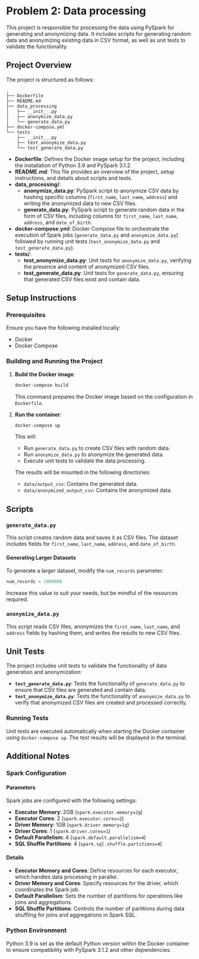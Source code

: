 # Problem 2: Data processing

This project is responsible for processing the data using PySpark for generating and anonymizing data. It includes scripts for generating random data and anonymizing existing data in CSV format, as well as unit tests to validate the functionality.

## Project Overview

The project is structured as follows:

```
.
├── Dockerfile
├── README.md
├── data_processing
│   ├── __init__.py
│   ├── anonymize_data.py
│   └── generate_data.py
├── docker-compose.yml
└── tests
    ├── __init__.py
    ├── test_anonymize_data.py
    └── test_generate_data.py
```

- **Dockerfile**: Defines the Docker image setup for the project, including the installation of Python 3.9 and PySpark 3.1.2.
- **README.md**: This file provides an overview of the project, setup instructions, and details about scripts and tests.
- **data_processing/**:
  - **anonymize_data.py**: PySpark script to anonymize CSV data by hashing specific columns (`first_name`, `last_name`, `address`) and writing the anonymized data to new CSV files.
  - **generate_data.py**: PySpark script to generate random data in the form of CSV files, including columns for `first_name`, `last_name`, `address`, and `date_of_birth`.
- **docker-compose.yml**: Docker Compose file to orchestrate the execution of Spark jobs (`generate_data.py` and `anonymize_data.py`) followed by running unit tests (`test_anonymize_data.py` and `test_generate_data.py`).
- **tests/**:
  - **test_anonymize_data.py**: Unit tests for `anonymize_data.py`, verifying the presence and content of anonymized CSV files.
  - **test_generate_data.py**: Unit tests for `generate_data.py`, ensuring that generated CSV files exist and contain data.

## Setup Instructions

### Prerequisites

Ensure you have the following installed locally:

- Docker
- Docker Compose

### Building and Running the Project

1. **Build the Docker image**:

   ```bash
   docker-compose build
   ```

   This command prepares the Docker image based on the configuration in `Dockerfile`.

2. **Run the container**:

   ```sh
   docker-compose up
   ```

   This will:
   - Run `generate_data.py` to create CSV files with random data.
   - Run `anonymize_data.py` to anonymize the generated data.
   - Execute unit tests to validate the data processing.

   The results will be mounted in the following directories:
   - `data/output_csv`: Contains the generated data.
   - `data/anonymized_output_csv`: Contains the anonymized data.

## Scripts

### `generate_data.py`

This script creates random data and saves it as CSV files. The dataset includes fields for `first_name`, `last_name`, `address`, and `date_of_birth`.

#### Generating Larger Datasets

To generate a larger dataset, modify the `num_records` parameter:

```python
num_records = 1000000
```

Increase this value to suit your needs, but be mindful of the resources required.

### `anonymize_data.py`

This script reads CSV files, anonymizes the `first_name`, `last_name`, and `address` fields by hashing them, and writes the results to new CSV files.

## Unit Tests

The project includes unit tests to validate the functionality of data generation and anonymization:

- **`test_generate_data.py`**: Tests the functionality of `generate_data.py` to ensure that CSV files are generated and contain data.
- **`test_anonymize_data.py`**: Tests the functionality of `anonymize_data.py` to verify that anonymized CSV files are created and processed correctly.

### Running Tests

Unit tests are executed automatically when starting the Docker container using `docker-compose up`. The test results will be displayed in the terminal.

## Additional Notes

### Spark Configuration

#### Parameters

Spark jobs are configured with the following settings:

- **Executor Memory**: 2GB (`spark.executor.memory=2g`)
- **Executor Cores**: 2 (`spark.executor.cores=2`)
- **Driver Memory**: 1GB (`spark.driver.memory=1g`)
- **Driver Cores**: 1 (`spark.driver.cores=1`)
- **Default Parallelism**: 4 (`spark.default.parallelism=4`)
- **SQL Shuffle Partitions**: 4 (`spark.sql.shuffle.partitions=4`)

#### Details

- **Executor Memory and Cores**: Define resources for each executor, which handles data processing in parallel.
- **Driver Memory and Cores**: Specify resources for the driver, which coordinates the Spark job.
- **Default Parallelism**: Sets the number of partitions for operations like joins and aggregations.
- **SQL Shuffle Partitions**: Controls the number of partitions during data shuffling for joins and aggregations in Spark SQL.

### Python Environment

Python 3.9 is set as the default Python version within the Docker container to ensure compatibility with PySpark 3.1.2 and other dependencies.

